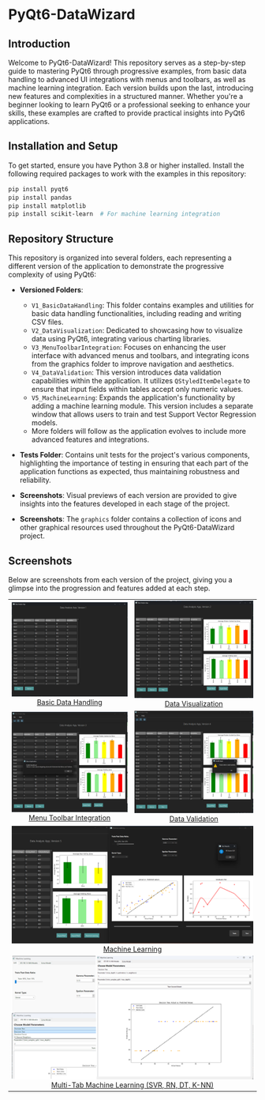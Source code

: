 # PyQt6-DataWizard

## Introduction
Welcome to PyQt6-DataWizard! This repository serves as a step-by-step guide to mastering PyQt6 through progressive examples, from basic data handling to advanced UI integrations with menus and toolbars, as well as machine learning integration. Each version builds upon the last, introducing new features and complexities in a structured manner. Whether you're a beginner looking to learn PyQt6 or a professional seeking to enhance your skills, these examples are crafted to provide practical insights into PyQt6 applications.

## Installation and Setup
To get started, ensure you have Python 3.8 or higher installed. Install the following required packages to work with the examples in this repository:

```bash
pip install pyqt6
pip install pandas
pip install matplotlib
pip install scikit-learn  # For machine learning integration
```

## Repository Structure

This repository is organized into several folders, each representing a different version of the application to demonstrate the progressive complexity of using PyQt6:

- **Versioned Folders**:
  - `V1_BasicDataHandling`: This folder contains examples and utilities for basic data handling functionalities, including reading and writing CSV files.
  - `V2_DataVisualization`: Dedicated to showcasing how to visualize data using PyQt6, integrating various charting libraries.
  - `V3_MenuToolbarIntegration`: Focuses on enhancing the user interface with advanced menus and toolbars, and integrating icons from the graphics folder to improve navigation and aesthetics.
  - `V4_DataValidation`: This version introduces data validation capabilities within the application. It utilizes `QStyledItemDelegate` to ensure that input fields within tables accept only numeric values.
  - `V5_MachineLearning`: Expands the application's functionality by adding a machine learning module. This version includes a separate window that allows users to train and test Support Vector Regression models. 
  - More folders will follow as the application evolves to include more advanced features and integrations.

- **Tests Folder**: Contains unit tests for the project's various components, highlighting the importance of testing in ensuring that each part of the application functions as expected, thus maintaining robustness and reliability.

- **Screenshots**: Visual previews of each version are provided to give insights into the features developed in each stage of the project.
- **Screenshots**: The `graphics` folder contains a collection of icons and other graphical resources used throughout the PyQt6-DataWizard project. 


## Screenshots

Below are screenshots from each version of the project, giving you a glimpse into the progression and features added at each step.

<table>
  <tr>
    <td align="center">
      <a href="V1_BasicDataHandling">
        <img src="Screenshots/v1.png" alt="Basic Data Handling" width="400"><br>
        Basic Data Handling
      </a>
    </td>
    <td align="center">
      <a href="V2_DataVisualization">
        <img src="Screenshots/v2.png" alt="Data Visualization" width="400"><br>
        Data Visualization
      </a>
    </td>
  </tr>
  <tr>
    <td align="center">
      <a href="V3_MenuToolbarIntegration">
        <img src="Screenshots/v3.png" alt="Menu and Toolbar Integration" width="400"><br>
        Menu Toolbar Integration
      </a>
    </td>
    <td align="center">
      <a href="V4_DataValidation">
        <img src="Screenshots/v4.png" alt="Data Validation" width="400"><br>
        Data Validation
      </a>
    </td>
  </tr>
  <tr>
    <td colspan="2" align="center"> <!-- This cell spans both columns -->
      <a href="V5_MachineLearning">
        <img src="Screenshots/v5.png" alt="Machine Learning" width="800"><br>
        Machine Learning
      </a>
    </td>
  </tr>
   <tr>
    <td colspan="2" align="center"> <!-- This cell spans both columns -->
      <a href="V6_MachineLearningTabs">
        <img src="Screenshots/v6.png" alt="Multi-Tab Machine Learning (SVR, RN, DT, K-NN)" width="800"><br>
        Multi-Tab Machine Learning (SVR, RN, DT, K-NN)
      </a>
    </td>
  </tr>
</table>

